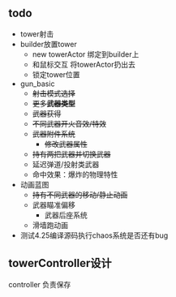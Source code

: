 ﻿## todo
- tower射击
- builder放置tower
  - new towerActor 绑定到builder上
  - 和鼠标交互 将towerActor扔出去
  - 锁定tower位置
- gun_basic
  - ~~射击模式选择~~
  - ~~更多**武器类型**~~
  - ~~武器获得~~
  - ~~不同武器开火音效/特效~~
  - ~~武器附件系统~~
    - ~~修改武器属性~~
  - ~~持有两把武器并切换武器~~
  - 延迟弹道/投射类武器
  - 命中效果：爆炸的物理特性
- 动画蓝图
  - ~~持有不同武器的移动/静止动画~~
  - 武器瞄准偏移
    - 武器后座系统
  - 滑墙跑动画
- 测试4.25编译源码执行chaos系统是否还有bug

## towerController设计
controller 负责保存